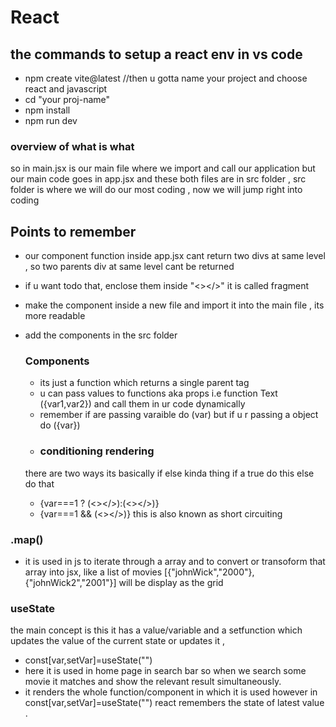 # React
## the commands to setup a react env in vs code
- npm create vite@latest //then u gotta name your project and choose react and javascript
- cd "your proj-name"
- npm install
- npm run dev

### overview of what is what
so in main.jsx is our main file where we import and call our application but our main code goes in app.jsx and these both files are in src folder , src folder is where we will do our most coding , now we will jump right into coding 

## Points to remember
- our component function inside app.jsx cant return two divs at same level , so two parents div at same level cant be returned
- if u want todo that, enclose them inside "<></>" it is called fragment
- make the component inside a new file and import it into the main file , its more readable
- add the components in the src folder

  ### Components
  - its just a function which returns a single parent tag
  - u can pass values to functions aka props i.e function Text ({var1,var2}) and call them in ur code dynamically
  - remember if are passing varaible do (var) but if u r passing a object do ({var})
  -  ### conditioning rendering
    there are two ways its basically if else kinda thing if a true do this else do that
  - {var===1 ? (<></>):(<></>)}
  - {var===1 && (<></>)} this is also known as short circuiting
### .map()
- it is used in js to iterate through a array and to convert or transoform that array into jsx, like a list of movies [{"johnWick","2000"},{"johnWick2","2001"}] will be display as the grid
### useState
the main concept is this it has a value/variable and a setfunction which updates the value of the current state or updates it ,
- const[var,setVar]=useState("")
- here it is used in home page in search bar so when we search some movie it matches and show the relevant result simultaneously.
- it renders the whole function/component in which it is used however in const[var,setVar]=useState("") react remembers the state of latest value .




